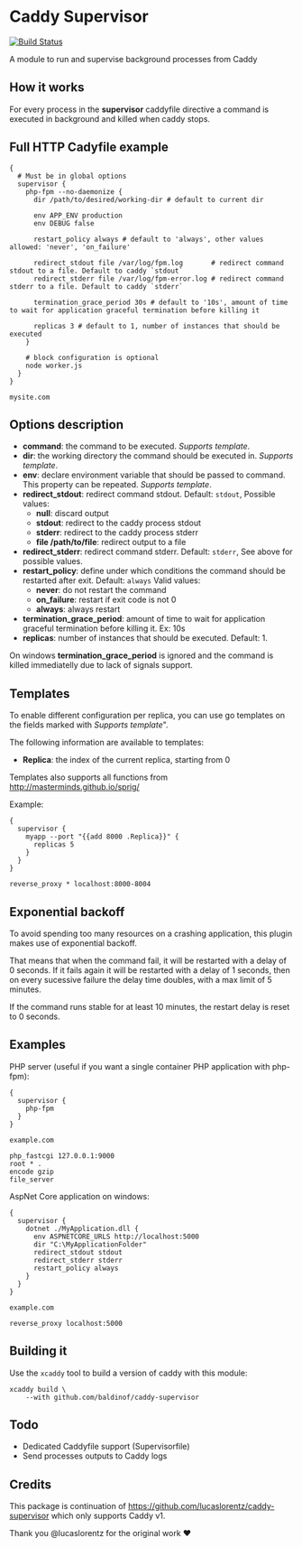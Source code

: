 # Caddy Supervisor 

[![Build Status](https://github.com/baldinof/caddy-supervisor/actions/workflows/ci.yaml/badge.svg)](hthttps://github.com/Baldinof/caddy-supervisor/actions/workflows/ci.yaml)

A module to run and supervise background processes from Caddy

## How it works

For every process in the **supervisor** caddyfile directive a command is executed in background and killed when caddy stops.

## Full HTTP Cadyfile example

```Caddyfile
{
  # Must be in global options
  supervisor {
    php-fpm --no-daemonize {
      dir /path/to/desired/working-dir # default to current dir
      
      env APP_ENV production
      env DEBUG false
      
      restart_policy always # default to 'always', other values allowed: 'never', 'on_failure'
      
      redirect_stdout file /var/log/fpm.log       # redirect command stdout to a file. Default to caddy `stdout`
      redirect_stderr file /var/log/fpm-error.log # redirect command stderr to a file. Default to caddy `stderr`
      
      termination_grace_period 30s # default to '10s', amount of time to wait for application graceful termination before killing it
      
      replicas 3 # default to 1, number of instances that should be executed
    }
    
    # block configuration is optional    
    node worker.js
  }
}

mysite.com
```

## Options description

- **command**: the command to be executed. _Supports template_.
- **dir**: the working directory the command should be executed in. _Supports template_.
- **env**: declare environment variable that should be passed to command. This property can be repeated. _Supports template_.
- **redirect_stdout**: redirect command stdout. Default: `stdout`, Possible values:
  - **null**: discard output
  - **stdout**: redirect to the caddy process stdout
  - **stderr**: redirect to the caddy process stderr
  - **file /path/to/file**: redirect output to a file
- **redirect_stderr**: redirect command stderr. Default: `stderr`, See above for possible values.
- **restart_policy**: define under which conditions the command should be restarted after exit. Default: `always` Valid values:
  - **never**: do not restart the command
  - **on_failure**: restart if exit code is not 0
  - **always**: always restart
- **termination_grace_period**: amount of time to wait for application graceful termination before killing it. Ex: 10s
- **replicas**: number of instances that should be executed. Default: 1.

On windows **termination_grace_period** is ignored and the command is killed immediatelly due to lack of signals support.

## Templates
To enable different configuration per replica, you can use go templates on the fields marked with _Supports template_".

The following information are available to templates:
- **Replica**: the index of the current replica, starting from 0

Templates also supports all functions from http://masterminds.github.io/sprig/

Example:
```
{
  supervisor {
    myapp --port "{{add 8000 .Replica}}" {
      replicas 5
    }
  }
}

reverse_proxy * localhost:8000-8004
```

## Exponential backoff
To avoid spending too many resources on a crashing application, this plugin makes use of exponential backoff.

That means that when the command fail, it will be restarted with a delay of 0 seconds. If it fails again it will be restarted with a delay of 1 seconds, then on every sucessive failure the delay time doubles, with a max limit of 5 minutes.

If the command runs stable for at least 10 minutes, the restart delay is reset to 0 seconds.

## Examples

PHP server (useful if you want a single container PHP application with php-fpm):

```Caddyfile
{
  supervisor {
    php-fpm
  }
}

example.com

php_fastcgi 127.0.0.1:9000
root * .
encode gzip
file_server
```

AspNet Core application on windows:

```
{
  supervisor {
    dotnet ./MyApplication.dll {
      env ASPNETCORE_URLS http://localhost:5000
      dir "C:\MyApplicationFolder"
      redirect_stdout stdout
      redirect_stderr stderr
      restart_policy always
    }
  }
}

example.com

reverse_proxy localhost:5000
```

## Building it

Use the `xcaddy` tool to build a version of caddy with this module:

```
xcaddy build \
    --with github.com/baldinof/caddy-supervisor
```

## Todo

- Dedicated Caddyfile support (Supervisorfile)
- Send processes outputs to Caddy logs

## Credits

This package is continuation of https://github.com/lucaslorentz/caddy-supervisor which only supports Caddy v1.

Thank you @lucaslorentz for the original work ❤️
